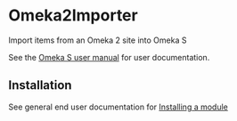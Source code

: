 # Omeka2Importer

Import items from an Omeka 2 site into Omeka S

See the [Omeka S user manual](http://omeka.org/s/docs/user-manual/modules/omeka2importer/) for user documentation.

## Installation

See general end user documentation for [Installing a module](http://omeka.org/s/docs/user-manual/modules/#installing-modules)
